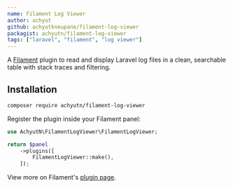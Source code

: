 ```yaml
---
name: Filament Log Viewer
author: achyut
github: achyutkneupane/filament-log-viewer
packagist: achyutn/filament-log-viewer
tags: ["laravel", "filament", "log viewer"]
---
```


A [Filament](https://filamentphp.com/) plugin to read and display Laravel log files in a clean, searchable table with stack traces and filtering.

## Installation

```bash
composer require achyutn/filament-log-viewer
```

Register the plugin inside your Filament panel:

```php
use AchyutN\FilamentLogViewer\FilamentLogViewer;

return $panel
    ->plugins([
        FilamentLogViewer::make(),
    ]);
```

View more on Filament's [plugin page](https://filamentphp.com/plugins/achyutn-log-viewer).